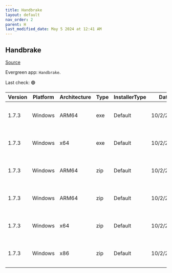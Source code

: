 ```yaml
---
title: Handbrake
layout: default
nav_order: 2
parent: H
last_modified_date: May 5 2024 at 12:41 AM
---
```


## Handbrake

[Source](https://handbrake.fr/)

Evergreen app: `Handbrake`. 

Last check: 🟢

| Version | Platform | Architecture | Type | InstallerType | Date      | Size     | URI                                                                                                                                                                                                    |
| ------- | -------- | ------------ | ---- | ------------- | --------- | -------- | ------------------------------------------------------------------------------------------------------------------------------------------------------------------------------------------------------ |
| 1.7.3   | Windows  | ARM64        | exe  | Default       | 10/2/2024 | 17517960 | [https://github.com/HandBrake/HandBrake/releases/download/1.7.3/HandBrake-1.7.3-arm64-Win_GUI.exe](https://github.com/HandBrake/HandBrake/releases/download/1.7.3/HandBrake-1.7.3-arm64-Win_GUI.exe)   |
| 1.7.3   | Windows  | x64          | exe  | Default       | 10/2/2024 | 23646760 | [https://github.com/HandBrake/HandBrake/releases/download/1.7.3/HandBrake-1.7.3-x86_64-Win_GUI.exe](https://github.com/HandBrake/HandBrake/releases/download/1.7.3/HandBrake-1.7.3-x86_64-Win_GUI.exe) |
| 1.7.3   | Windows  | ARM64        | zip  | Default       | 10/2/2024 | 25999227 | [https://github.com/HandBrake/HandBrake/releases/download/1.7.3/HandBrake-1.7.3-arm64-Win_GUI.zip](https://github.com/HandBrake/HandBrake/releases/download/1.7.3/HandBrake-1.7.3-arm64-Win_GUI.zip)   |
| 1.7.3   | Windows  | ARM64        | zip  | Default       | 10/2/2024 | 16951694 | [https://github.com/HandBrake/HandBrake/releases/download/1.7.3/HandBrakeCLI-1.7.3-win-aarch64.zip](https://github.com/HandBrake/HandBrake/releases/download/1.7.3/HandBrakeCLI-1.7.3-win-aarch64.zip) |
| 1.7.3   | Windows  | x64          | zip  | Default       | 10/2/2024 | 32995201 | [https://github.com/HandBrake/HandBrake/releases/download/1.7.3/HandBrake-1.7.3-x86_64-Win_GUI.zip](https://github.com/HandBrake/HandBrake/releases/download/1.7.3/HandBrake-1.7.3-x86_64-Win_GUI.zip) |
| 1.7.3   | Windows  | x86          | zip  | Default       | 10/2/2024 | 21952792 | [https://github.com/HandBrake/HandBrake/releases/download/1.7.3/HandBrakeCLI-1.7.3-win-x86_64.zip](https://github.com/HandBrake/HandBrake/releases/download/1.7.3/HandBrakeCLI-1.7.3-win-x86_64.zip)   |
